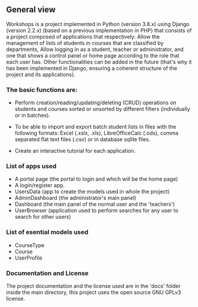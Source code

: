 ## General view

Workshops is a project implemented in Python (version 3.8.x) using Django (version 2.2.x) (based on a previous implementation in PHP) that consists of a project composed of applications that respectively: Allow the management of lists of students in courses that are classified by departments, Allow logging in as a student, teacher or administrator, and one that shows a control panel or home page according to the role that each user has. Other functionalities can be added in the future (that's why it has been implemented in Django, ensuring a coherent structure of the project and its applications).

### The basic functions are:

- Perform creation/reading/updating/deleting (CRUD) operations on students and courses sorted or unsorted by different filters (individually or in batches).

- To be able to import and export batch student lists in files with the following formats: Excel (.xslx, .xls), LibreOfficeCalc (.ods), comma separated flat text files (.csv) or in database sqlite files.

- Create an interactive tutorial for each application.

### List of apps used

- A portal page (the portal to login and which will be the home page)
- A login/register app.
- UsersData (app to create the models used in whole the project)      
- AdminDashboard (the administrator's main panel)                     
- Dashboard (the main panel of the normal user and the 'teachers')    
- UserBrowser (application used to perform searches for any
user to search for other users)                                       

### List of esential models used

- CourseType  
- Course      
- UserProfile

### Documentation and License

The project documentation and the license used are in the 'docs' folder inside the main directory, this project uses the open source GNU GPLv3 license.

